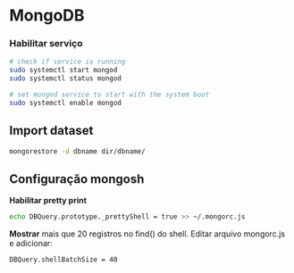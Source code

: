 # MongoDB


### Habilitar serviço

```bash
# check if service is running
sudo systemctl start mongod
sudo systemctl status mongod

# set mongod service to start with the system boot
sudo systemctl enable mongod
```

## Import dataset

```bash
mongorestore -d dbname dir/dbname/
```

## Configuração mongosh

**Habilitar pretty print**

```bash
echo DBQuery.prototype._prettyShell = true >> ~/.mongorc.js
```

**Mostrar** mais que 20 registros no find() do shell. Editar arquivo mongorc.js e adicionar:

```bash
DBQuery.shellBatchSize = 40
```
